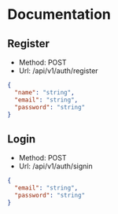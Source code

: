 # Documentation

## Register

- Method: POST
- Url: /api/v1/auth/register

```json
{
  "name": "string",
  "email": "string",
  "password": "string"
}
```

## Login

- Method: POST
- Url: /api/v1/auth/signin

```json
{
  "email": "string",
  "password": "string"
}
```
